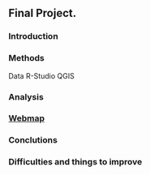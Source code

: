 ## Final Project.
 ### Introduction 
 ### Methods 
 Data 
 R-Studio 
 QGIS 
 ### Analysis 
 ### [Webmap]() 
 ### Conclutions 
 ### Difficulties and things to improve 
